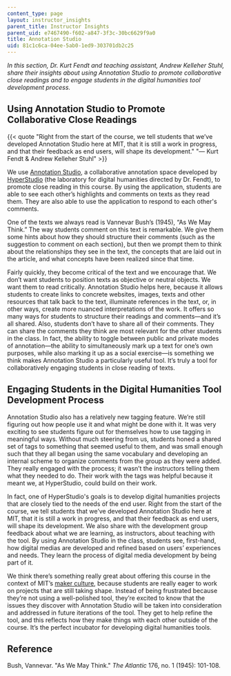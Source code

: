 ```yaml
---
content_type: page
layout: instructor_insights
parent_title: Instructor Insights
parent_uid: e7467490-f602-a847-3f3c-30bc6629f9a0
title: Annotation Studio
uid: 81c1c6ca-04ee-5ab0-1ed9-303701db2c25
---
```


_In this section, Dr. Kurt Fendt and teaching assistant, Andrew Kelleher Stuhl, share their insights about using Annotation Studio to promote collaborative close readings and to engage students in the digital humanities tool development process._

Using Annotation Studio to Promote Collaborative Close Readings
---------------------------------------------------------------

{{< quote "Right from the start of the course, we tell students that we’ve developed Annotation Studio here at MIT, that it is still a work in progress, and that their feedback as end users, will shape its development." "— Kurt Fendt & Andrew Kelleher Stuhl" >}}

We use [Annotation Studio](http://www.annotationstudio.org/), a collaborative annotation space developed by [HyperStudio](http://hyperstudio.mit.edu/) (the laboratory for digital humanities directed by Dr. Fendt), to promote close reading in this course. By using the application, students are able to see each other’s highlights and comments on texts as they read them. They are also able to use the application to respond to each other's comments.

One of the texts we always read is Vannevar Bush’s (1945), “As We May Think.” The way students comment on this text is remarkable. We give them some hints about how they should structure their comments (such as the suggestion to comment on each section), but then we prompt them to think about the relationships they see in the text, the concepts that are laid out in the article, and what concepts have been realized since that time.

Fairly quickly, they become critical of the text and we encourage that. We don’t want students to position texts as objective or neutral objects. We want them to read critically. Annotation Studio helps here, because it allows students to create links to concrete websites, images, texts and other resources that talk back to the text, illuminate references in the text, or, in other ways, create more nuanced interpretations of the work. It offers so many ways for students to structure their readings and comments—and it’s all shared. Also, students don’t have to share all of their comments. They can share the comments they think are most relevant for the other students in the class. In fact, the ability to toggle between public and private modes of annotation—the ability to simultaneously mark up a text for one’s own purposes, while also marking it up as a social exercise—is something we think makes Annotation Studio a particularly useful tool. It’s truly a tool for collaboratively engaging students in close reading of texts.

Engaging Students in the Digital Humanities Tool Development Process
--------------------------------------------------------------------

Annotation Studio also has a relatively new tagging feature. We’re still figuring out how people use it and what might be done with it. It was very exciting to see students figure out for themselves how to use tagging in meaningful ways. Without much steering from us, students honed a shared set of tags to something that seemed useful to them, and was small enough such that they all began using the same vocabulary and developing an internal scheme to organize comments from the group as they were added. They really engaged with the process; it wasn’t the instructors telling them what they needed to do. Their work with the tags was helpful because it meant we, at HyperStudio, could build on their work.

In fact, one of HyperStudio's goals is to develop digital humanities projects that are closely tied to the needs of the end user. Right from the start of the course, we tell students that we’ve developed Annotation Studio here at MIT, that it is still a work in progress, and that their feedback as end users, will shape its development. We also share with the development group feedback about what we are learning, as instructors, about teaching with the tool. By using Annotation Studio in the class, students see, first-hand, how digital medias are developed and refined based on users’ experiences and needs. They learn the process of digital media development by being part of it.

We think there’s something really great about offering this course in the context of MIT’s [maker culture](https://en.wikipedia.org/wiki/Maker_culture), because students are really eager to work on projects that are still taking shape. Instead of being frustrated because they’re not using a well-polished tool, they’re excited to know that the issues they discover with Annotation Studio will be taken into consideration and addressed in future iterations of the tool. They get to help refine the tool, and this reflects how they make things with each other outside of the course. It’s the perfect incubator for developing digital humanities tools.

Reference
---------

Bush, Vannevar. "As We May Think." _The Atlantic_ 176, no. 1 (1945): 101-108.